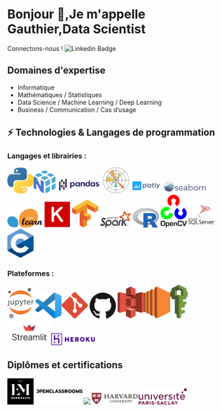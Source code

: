 # Bonjour 👋,Je m'appelle Gauthier,Data Scientist
Connectons-nous ! 
![Linkedin Badge](https://img.shields.io/badge/-Gauthier-blue?style=flat-square&logo=Linkedin&logoColor=white&link=https://www.linkedin.com/in/gauthier-rault)


## Domaines d'expertise
- Informatique
- Mathématiques / Statistiques
- Data Science / Machine Learning / Deep Learning
- Business / Communication / Cas d’usage


## ⚡ Technologies & Langages de programmation
### Langages et librairies : 
<img src = './logo/python.svg' width='60'/><img src = './logo/numpy.svg' width='50'/> <img src = './logo/pandas.svg' width='100'/> <img src = './logo/matplotlib.svg' width='60'/> <img src = './logo/plotly.svg' width='70'/> <img src = './logo/seaborn.svg' width='100'/> <img src = './logo/scikit-learn.svg' width='80'/> <img src = './logo/keras.svg' width='60'/> <img src = './logo/tensorflow.svg' width='60'/>   <img src = './logo/apache-spark.svg' width='70'/> 
<img src = './logo/r-lang.svg' width='60'/>  <img src = './logo/opencv.svg' width='60'/> <img src = './logo/microsoft-sql-server-logo-svgrepo-com.svg' width='60'/> <img src = './logo/C.svg' width='60'/> 


### Plateformes : 
<img src = './logo/jupyter.svg' width='60'/> <img src = './logo/visual-studio-code.svg' width='60'/><img src = './logo/git-icon.svg' width='60'/> <img src = './logo/github-icon.svg' width='60'/> 
 <img src = './logo/aws-s3.svg' width='60'/><img src = './logo/aws-ec2.svg' width='60'/><img src = './logo/aws-iam.svg' width='40'/>
<img src = './logo/streamlit.svg' width='100'/><img src = './logo/heroku.svg' width='100'/>

## Diplômes et certifications
 <img src = './logo/em.svg' width='60'/> <img src = './logo/OC.svg' width='110'/><img src = './logo/CentraleSupélec.svg' width='110'/><img src = './logo/Harvard.svg' width='110'/><img src = './logo/Paris-Saclay.svg' width='110'/>
